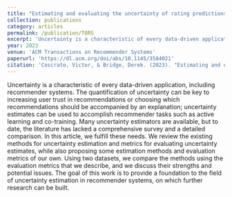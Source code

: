 ```yaml
---
title: "Estimating and evaluating the uncertainty of rating predictions and top-n recommendations in recommender systems"
collection: publications
category: articles
permalink: /publication/TORS
excerpt: 'Uncertainty is a characteristic of every data-driven application, including recommender systems. The quantification of uncertainty can be key to increasing user trust in recommendations or choosing which recommendations should be accompanied by an explanation; uncertainty estimates can be used to accomplish recommender tasks such as active learning and co-training. Many uncertainty estimators are available, but to date, the literature has lacked a comprehensive survey and a detailed comparison. In this article, we fulfill these needs. We review the existing methods for uncertainty estimation and metrics for evaluating uncertainty estimates, while also proposing some estimation methods and evaluation metrics of our own. Using two datasets, we compare the methods using the evaluation metrics that we describe, and we discuss their strengths and potential issues. The goal of this work is to provide a foundation to the field of uncertainty estimation in recommender systems, on which further research can be built.'
year: 2023
venue: 'ACM Transactions on Recommender Systems'
paperurl: 'https://dl.acm.org/doi/abs/10.1145/3584021'
citation: 'Coscrato, Victor, & Bridge, Derek. (2023). "Estimating and evaluating the uncertainty of rating predictions and top-n recommendations in recommender systems." <i>ACM Transactions on Recommender Systems</i>, 1(2), 1-34.'
---
```


Uncertainty is a characteristic of every data-driven application, including recommender systems. The quantification of uncertainty can be key to increasing user trust in recommendations or choosing which recommendations should be accompanied by an explanation; uncertainty estimates can be used to accomplish recommender tasks such as active learning and co-training. Many uncertainty estimators are available, but to date, the literature has lacked a comprehensive survey and a detailed comparison. In this article, we fulfill these needs. We review the existing methods for uncertainty estimation and metrics for evaluating uncertainty estimates, while also proposing some estimation methods and evaluation metrics of our own. Using two datasets, we compare the methods using the evaluation metrics that we describe, and we discuss their strengths and potential issues. The goal of this work is to provide a foundation to the field of uncertainty estimation in recommender systems, on which further research can be built.

